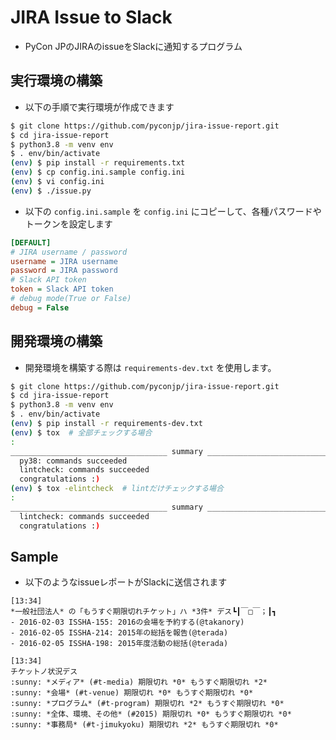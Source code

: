# JIRA Issue to Slack

* PyCon JPのJIRAのissueをSlackに通知するプログラム

## 実行環境の構築

* 以下の手順で実行環境が作成できます

```bash
$ git clone https://github.com/pyconjp/jira-issue-report.git
$ cd jira-issue-report
$ python3.8 -m venv env
$ . env/bin/activate
(env) $ pip install -r requirements.txt
(env) $ cp config.ini.sample config.ini
(env) $ vi config.ini
(env) $ ./issue.py
```

* 以下の `config.ini.sample` を `config.ini` にコピーして、各種パスワードやトークンを設定します

```ini
[DEFAULT]
# JIRA username / password
username = JIRA username
password = JIRA password
# Slack API token
token = Slack API token
# debug mode(True or False)
debug = False
```

## 開発環境の構築

* 開発環境を構築する際は `requirements-dev.txt` を使用します。

```bash
$ git clone https://github.com/pyconjp/jira-issue-report.git
$ cd jira-issue-report
$ python3.8 -m venv env
$ . env/bin/activate
(env) $ pip install -r requirements-dev.txt
(env) $ tox  # 全部チェックする場合
:
___________________________________ summary ____________________________________
  py38: commands succeeded
  lintcheck: commands succeeded
  congratulations :)
(env) $ tox -elintcheck  # lintだけチェックする場合
:
___________________________________ summary ____________________________________
  lintcheck: commands succeeded
  congratulations :)
```

## Sample

* 以下のようなissueレポートがSlackに送信されます

```
[13:34] 
​*一般社団法人*​ の「もうすぐ期限切れチケット」ハ ​*3件*​ デス┗┃￣□￣；┃┓ 
- 2016-02-03 ISSHA-155: 2016の会場を予約する(@takanory)
- 2016-02-05 ISSHA-214: 2015年の総括を報告(@terada)
- 2016-02-05 ISSHA-198: 2015年度活動の総括(@terada)

[13:34] 
チケットノ状況デス
:sunny: ​*メディア*​ (#t-media) 期限切れ ​*0*​ もうすぐ期限切れ ​*2*​
:sunny: ​*会場*​ (#t-venue) 期限切れ ​*0*​ もうすぐ期限切れ ​*0*​
:sunny: ​*プログラム*​ (#t-program) 期限切れ ​*2*​ もうすぐ期限切れ ​*0*​
:sunny: ​*全体、環境、その他*​ (#2015) 期限切れ ​*0*​ もうすぐ期限切れ ​*0*​
:sunny: ​*事務局*​ (#t-jimukyoku) 期限切れ ​*2*​ もうすぐ期限切れ ​*0*​
```

